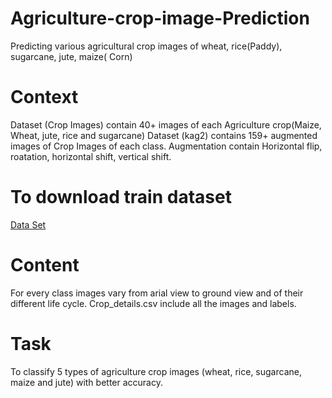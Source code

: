 # Agriculture-crop-image-Prediction
Predicting various agricultural crop images of wheat, rice(Paddy), sugarcane, jute, maize( Corn)

# Context
Dataset (Crop Images) contain 40+ images of each Agriculture crop(Maize, Wheat, jute, rice and sugarcane) Dataset (kag2) contains 159+ augmented images of Crop Images of each class. Augmentation contain Horizontal flip, roatation, horizontal shift, vertical shift.

# To download train dataset
[Data Set](https://www.kaggle.com/aman2000jaiswal/agriculture-crop-images)

# Content
For every class images vary from arial view to ground view and of their different life cycle. Crop_details.csv include all the images and labels.

# Task
To classify 5 types of agriculture crop images (wheat, rice, sugarcane, maize and jute) with better accuracy.
